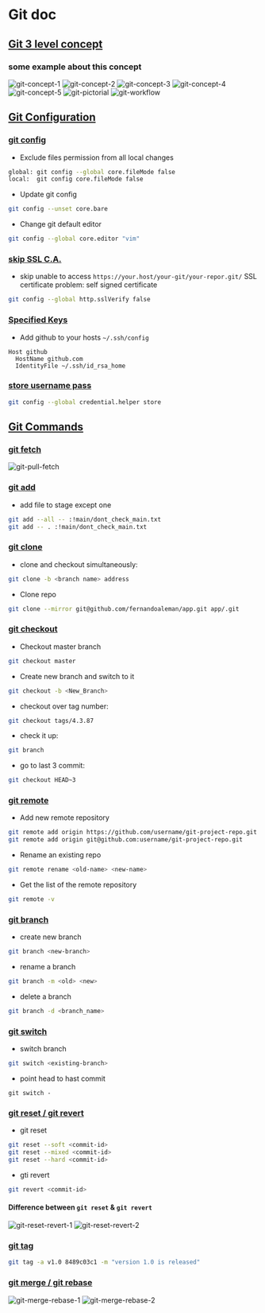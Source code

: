 # Git doc

## [Git 3 level concept](#git-3-level-concept)

### some example about this concept

![git-concept-1]
![git-concept-2]
![git-concept-3]
![git-concept-4]
![git-concept-5]
![git-pictorial]
![git-workflow]

## [Git Configuration](#git-configuration)

### [git config](#git-config)

- Exclude files permission from all local changes

```bash
global: git config --global core.fileMode false
local:  git config core.fileMode false
```

- Update git config

```bash
git config --unset core.bare
```

- Change git default editor

```bash
git config --global core.editor "vim"
```

### [skip SSL C.A.](#skip-ssl-ca)

- skip unable to access `https://your.host/your-git/your-repor.git/` SSL certificate problem: self signed certificate

```bash
git config --global http.sslVerify false
```

### [Specified Keys](#specified-keys)

- Add github to your hosts `~/.ssh/config`

```shell
Host github
  HostName github.com
  IdentityFile ~/.ssh/id_rsa_home
```

### [store username pass](#store-username-pass)

```bash
git config --global credential.helper store
```

## [Git Commands](#git-commands)

### [git fetch](#git-fetch)

![git-pull-fetch]

### [git add](#git-add)

- add file to stage except one

```bash
git add --all -- :!main/dont_check_main.txt
git add -- . :!main/dont_check_main.txt
```

### [git clone](#git-clone)

- clone and checkout simultaneously:

```bash
git clone -b <branch name> address
```

- Clone repo

```bash
git clone --mirror git@github.com/fernandoaleman/app.git app/.git
```

### [git checkout](#git-checkout)

- Checkout master branch

```bash
git checkout master
```

- Create new branch and switch to it

```bash
git checkout -b <New_Branch>
```

- checkout over tag number:

```bash
git checkout tags/4.3.87
```

- check it up:

```bash
git branch
```

- go to last 3 commit:

```bash
git checkout HEAD~3
```

### [git remote](#git-remote)

- Add new remote repository

```bash
git remote add origin https://github.com/username/git-project-repo.git
git remote add origin git@github.com:username/git-project-repo.git
```

- Rename an existing repo

```bash
git remote rename <old-name> <new-name>
```

- Get the list of the remote repository

```bash
git remote -v
```

### [git branch](#git-branch)

- create new branch

```bash
git branch <new-branch>
```

- rename a branch

```bash
git branch -m <old> <new>
```

- delete a branch

```bash
git branch -d <branch_name>
```

### [git switch](#git-switch)

- switch branch

```bash
git switch <existing-branch>
```

- point head to hast commit

```raw
git switch -
```

### [git reset / git revert](#git-reset--git-revert)

- git reset

```bash
git reset --soft <commit-id>
git reset --mixed <commit-id>
git reset --hard <commit-id>
```

- gti revert

```bash
git revert <commit-id>
```

#### Difference between `git reset` & `git revert`

![git-reset-revert-1]
![git-reset-revert-2]

### [git tag](#git-tag)

```bash
git tag -a v1.0 8489c03c1 -m "version 1.0 is released"
```

### [git merge / git rebase](#git-merge--git-rebase)

![git-merge-rebase-1]
![git-merge-rebase-2]

<!-- image links -->
[git-concept-1]: ../assets/svc/git-3-level-concept-1.png
[git-concept-2]: ../assets/svc/git-3-level-concept-2.png
[git-concept-3]: ../assets/svc/git-3-level-concept-3.png
[git-concept-4]: ../assets/svc/git-3-level-concept-4.png
[git-concept-5]: ../assets/svc/git-3-level-concept-5.png
[git-pictorial]: ../assets/svc/git-a-pictorial-walkthrough.gif
[git-workflow]: ../assets/svc/git-a-pictorial-walkthrough.gif
[git-pull-fetch]: ../assets/svc/git-pull-fetch.png
[git-reset-revert-1]: ../assets/svc/git-reset-revert-1.png
[git-reset-revert-2]: ../assets/svc/git-reset-revert-2.png
[git-merge-rebase-1]: ../assets/svc/git-merge-rebase-1.png
[git-merge-rebase-2]: ../assets/svc/git-merge-rebase-2.png

